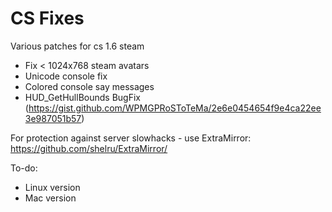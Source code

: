 # CS Fixes
Various patches for cs 1.6 steam
- Fix < 1024x768 steam avatars
- Unicode console fix
- Colored console say messages
- HUD_GetHullBounds BugFix (https://gist.github.com/WPMGPRoSToTeMa/2e6e0454654f9e4ca22ee3e987051b57)

For protection against server slowhacks - use ExtraMirror: https://github.com/shelru/ExtraMirror/

To-do:
- Linux version
- Mac version
